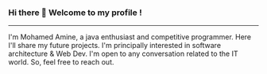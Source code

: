 ### Hi there 👋 Welcome to my profile !
_______________________________________________________________
I'm Mohamed Amine, a java enthusiast and competitive programmer. Here I'll share my future projects. I'm principally interested in software architecture & Web Dev. I'm open to any conversation related to the IT world. So, feel free to reach out. 
<!--
**medaminefracso/medaminefracso** is a ✨ _special_ ✨ repository because its `README.md` (this file) appears on your GitHub profile.

Here are some ideas to get you started:

- 🔭 I’m currently working on ...
- 🌱 I’m currently learning ...
- 👯 I’m looking to collaborate on ...
- 🤔 I’m looking for help with ...
- 💬 Ask me about ...
- 📫 How to reach me: ...
- 😄 Pronouns: ...
- ⚡ Fun fact: ...
-->

